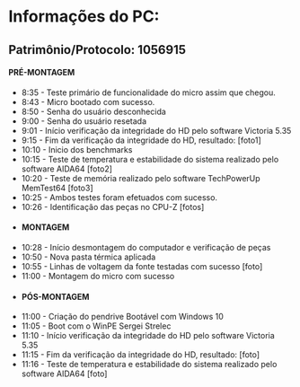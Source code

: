 # Informações do PC:

## Patrimônio/Protocolo: 1056915

#### PRÉ-MONTAGEM
- 8:35 - Teste primário de funcionalidade do micro assim que chegou.    
- 8:43 - Micro bootado com sucesso.
- 8:50 - Senha do usuário desconhecida
- 9:00 - Senha do usuário resetada
- 9:01 - Início verificação da integridade do HD pelo software Victoria 5.35
- 9:15 - Fim da verificação da integridade do HD, resultado: 
[foto1]
- 10:10 - Inicio dos benchmarks
- 10:15 - Teste de temperatura e estabilidade do sistema realizado pelo software AIDA64
[foto2]
- 10:20 - Teste de memória realizado pelo software TechPowerUp MemTest64
[foto3]
- 10:25 - Ambos testes foram efetuados com sucesso.
- 10:26 - Identificação das peças no CPU-Z
[fotos]
- #### MONTAGEM
- 10:28 - Início desmontagem do computador e verificação de peças
- 10:50 - Nova pasta térmica aplicada
- 10:55 - Linhas de voltagem da fonte testadas com sucesso
[foto]
- 11:00 - Montagem do micro com sucesso
- #### PÓS-MONTAGEM
- 11:00 - Criação do pendrive Bootável com Windows 10
- 11:05 - Boot com o WinPE Sergei Strelec
- 11:10 - Início verificação da integridade do HD pelo software Victoria 5.35
- 11:15 - Fim da verificação da integridade do HD, resultado: 
[foto]
- 11:16  - Teste de temperatura e estabilidade do sistema realizado pelo software AIDA64
[foto]

